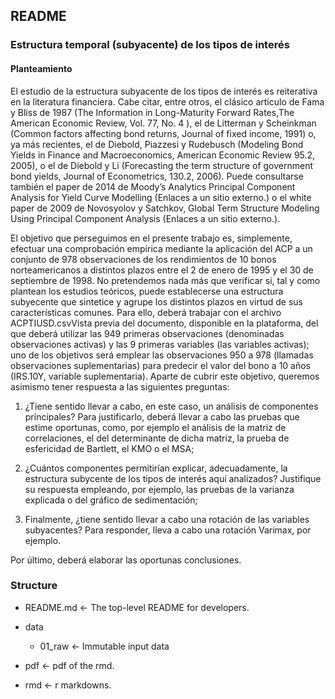 ## README

### Estructura temporal (subyacente) de los tipos de interés

#### Planteamiento

El estudio de la estructura subyacente de los tipos de interés es reiterativa en la literatura financiera. Cabe citar, entre otros, el clásico artículo de Fama y Bliss de 1987 (The Information in Long-Maturity Forward Rates,The American Economic Review, Vol. 77, No. 4 ), el de Litterman y Scheinkman (Common factors affecting bond returns, Journal of fixed income, 1991) o, ya más recientes, el de Diebold, Piazzesi y Rudebusch (Modeling Bond Yields in Finance and Macroeconomics, American Economic Review 95.2, 2005), o el de Diebold y Li (Forecasting the term structure of government bond yields, Journal of Econometrics, 130.2, 2006). Puede consultarse también el paper de 2014 de Moody’s Analytics Principal Component Analysis for Yield Curve Modelling (Enlaces a un sitio externo.) o el white paper de 2009 de Novosyolov y Satchkov, Global Term Structure Modeling Using Principal Component Analysis (Enlaces a un sitio externo.).

El objetivo que perseguimos en el presente trabajo es, simplemente, efectuar una comprobación empírica mediante la aplicación del ACP a un conjunto de 978 observaciones de los rendimientos de 10 bonos norteamericanos a distintos plazos entre el 2 de enero de 1995 y el 30 de septiembre de 1998. No pretendemos nada más que verificar si, tal y como plantean los estudios teóricos, puede establecerse una estructura subyecente que sintetice y agrupe los distintos plazos en virtud de sus características comunes. Para ello, deberá trabajar con el archivo ACPTIUSD.csvVista previa del documento, disponible en la plataforma, del que deberá utilizar las 949 primeras observaciones (denominadas observaciones activas) y las 9 primeras variables (las variables activas); uno de los objetivos será emplear las observaciones 950 a 978 (llamadas observaciones suplementarias) para predecir el valor del bono a 10 años (IRS.10Y, variable suplementaria). Aparte de cubrir este objetivo, queremos asimismo tener respuesta a las siguientes preguntas:

1. ¿Tiene sentido llevar a cabo, en este caso, un análisis de componentes principales? Para justificarlo, deberá llevar a cabo las pruebas que estime oportunas, como, por ejemplo el análisis de la matriz de correlaciones, el del determinante de dicha matriz, la prueba de esfericidad de Bartlett, el KMO o el MSA;

2. ¿Cuántos componentes permitirían explicar, adecuadamente, la estructura subycente de los tipos de interés aquí analizados? Justifique su respuesta empleando, por ejemplo, las pruebas de la varianza explicada o del gráfico de sedimentación;


3. Finalmente, ¿tiene sentido llevar a cabo una rotación de las variables subyacentes? Para responder, lleva a cabo una rotación Varimax, por ejemplo.

Por último, deberá elaborar las oportunas conclusiones.

### Structure

- README.md <- The top-level README for developers.

- data

	- 01_raw <- Immutable input data


- pdf <- pdf of the rmd.

- rmd <- r markdowns.



